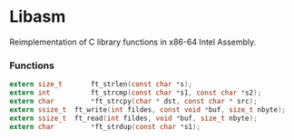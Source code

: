 # Libasm

Reimplementation of C library functions in x86-64 Intel Assembly.

### Functions
```C
extern size_t		ft_strlen(const char *s);
extern int			ft_strcmp(const char *s1, const char *s2);
extern char			*ft_strcpy(char * dst, const char * src);
extern ssize_t	ft_write(int fildes, const void *buf, size_t nbyte);
extern ssize_t	ft_read(int fildes, void *buf, size_t nbyte);
extern char			*ft_strdup(const char *s1);
```
